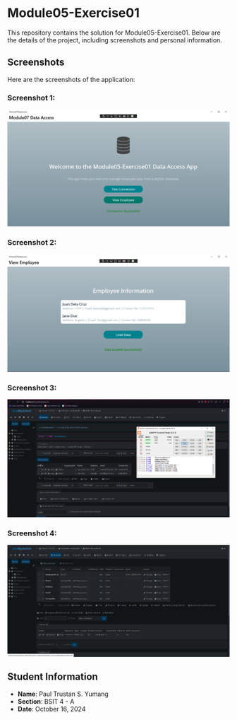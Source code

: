 # Module05-Exercise01
This repository contains the solution for Module05-Exercise01. Below are the details of the project, including screenshots and personal information.

## Screenshots

Here are the screenshots of the application:

### Screenshot 1:
![Screenshot 1](./Screenshots/SS%20%231.png)

### Screenshot 2:
![Screenshot 2](./Screenshots/SS%20%232.png)

### Screenshot 3:
![Screenshot 4](./Screenshots/SS%20%233.png)

### Screenshot 4:
![Screenshot 4](./Screenshots/SS%20%234.png)

## Student Information

- **Name**: Paul Trustan S. Yumang
- **Section**: BSIT 4 - A
- **Date**: October 16, 2024
